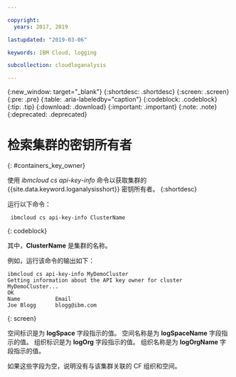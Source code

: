 ```yaml
---

copyright:
  years: 2017, 2019

lastupdated: "2019-03-06"

keywords: IBM Cloud, logging

subcollection: cloudloganalysis

---
```


{:new_window: target="_blank"}
{:shortdesc: .shortdesc}
{:screen: .screen}
{:pre: .pre}
{:table: .aria-labeledby="caption"}
{:codeblock: .codeblock}
{:tip: .tip}
{:download: .download}
{:important: .important}
{:note: .note}
{:deprecated: .deprecated}


# 检索集群的密钥所有者
{: #containers_key_owner}

使用 *ibmcloud cs api-key-info* 命令以获取集群的 {{site.data.keyword.loganalysisshort}} 密钥所有者。
{:shortdesc}

运行以下命令：

```
 ibmcloud cs api-key-info ClusterName
```
{: codeblock}

其中，**ClusterName** 是集群的名称。


例如，运行该命令的输出如下：

```
ibmcloud cs api-key-info MyDemoCluster
Getting information about the API key owner for cluster MyDemoCluster...
OK
Name           Email   
Joe Blogg      blogg@ibm.com   
```
{: screen}

空间标识是为 **logSpace** 字段指示的值。
空间名称是为 **logSpaceName** 字段指示的值。
组织标识是为 **logOrg** 字段指示的值。
组织名称是为 **logOrgName** 字段指示的值。

如果这些字段为空，说明没有与该集群关联的 CF 组织和空间。



